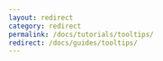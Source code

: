 ```yaml
---
layout: redirect
category: redirect
permalink: /docs/tutorials/tooltips/
redirect: /docs/guides/tooltips/
---
```

